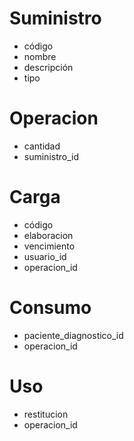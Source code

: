 # Suministro

- código
- nombre
- descripción
- tipo

# Operacion

- cantidad
- suministro_id

# Carga

- código
- elaboracion
- vencimiento
- usuario_id
- operacion_id

# Consumo

- paciente_diagnostico_id
- operacion_id

# Uso

- restitucion
- operacion_id
